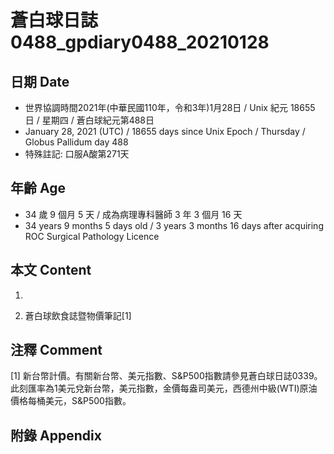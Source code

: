 [_metadata_:encoding]: - "utf-8"
[_metadata_:language]: - "zh-Hant-TW"
[_metadata_:fileformat]: - "markdown"
[_metadata_:MIME_type]: - "text/plain"
[_metadata_:markdown_version]: - "commonmark version 0.29"
[_metadata_:markdown_spec]: - "https://spec.commonmark.org/0.29/"

# 蒼白球日誌0488_gpdiary0488_20210128 #

## 日期 Date ##

* 世界協調時間2021年(中華民國110年，令和3年)1月28日 / Unix 紀元 18655 日 / 星期四 / 蒼白球紀元第488日
* January 28, 2021 (UTC) / 18655 days since Unix Epoch / Thursday / Globus Pallidum day 488
* 特殊註記: 口服A酸第271天

## 年齡 Age ##

* 34 歲 9 個月 5 天 / 成為病理專科醫師 3 年 3 個月 16 天
* 34 years 9 months 5 days old / 3 years 3 months 16 days after acquiring ROC Surgical Pathology Licence

## 本文 Content ##

1. 

    
2. 蒼白球飲食誌暨物價筆記[1]

    

## 注釋 Comment ##

[1] 新台幣計價。有關新台幣、美元指數、S&P500指數請參見蒼白球日誌0339。此刻匯率為1美元兌新台幣，美元指數，金價每盎司美元，西德州中級(WTI)原油價格每桶美元，S&P500指數。



## 附錄 Appendix ##

